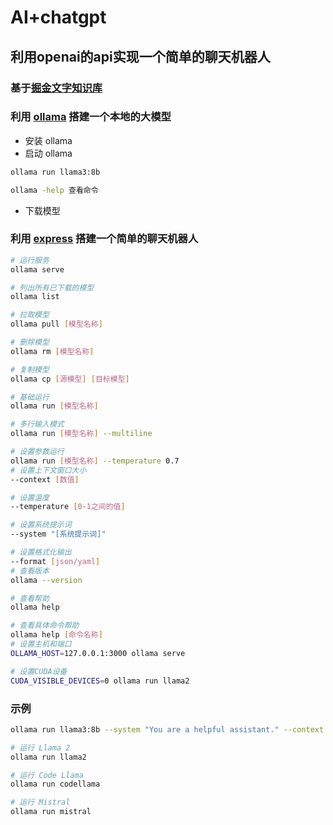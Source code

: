 # AI+chatgpt
## 利用openai的api实现一个简单的聊天机器人

### 基于[掘金文字知识库](https://juejin.cn/post/7440451683588800562)
### 利用 [ollama](https://ollama.com/) 搭建一个本地的大模型
 - 安装 ollama
 - 启动 ollama
  ```bash
  ollama run llama3:8b
  ```
  ```bash
  ollama -help 查看命令
  ```
 - 下载模型
### 利用 [express](https://expressjs.com/) 搭建一个简单的聊天机器人
```bash
# 运行服务
ollama serve

# 列出所有已下载的模型
ollama list

# 拉取模型
ollama pull [模型名称]

# 删除模型
ollama rm [模型名称]

# 复制模型
ollama cp [源模型] [目标模型]

# 基础运行
ollama run [模型名称]

# 多行输入模式
ollama run [模型名称] --multiline

# 设置参数运行
ollama run [模型名称] --temperature 0.7
# 设置上下文窗口大小
--context [数值]

# 设置温度
--temperature [0-1之间的值]

# 设置系统提示词
--system "[系统提示词]"

# 设置格式化输出
--format [json/yaml]
# 查看版本
ollama --version

# 查看帮助
ollama help

# 查看具体命令帮助
ollama help [命令名称]
# 设置主机和端口
OLLAMA_HOST=127.0.0.1:3000 ollama serve

# 设置CUDA设备
CUDA_VISIBLE_DEVICES=0 ollama run llama2
```
### 示例
```bash
ollama run llama3:8b --system "You are a helpful assistant." --context 1024 --temperature 0.7 --format json

# 运行 Llama 2
ollama run llama2

# 运行 Code Llama
ollama run codellama

# 运行 Mistral
ollama run mistral
```

